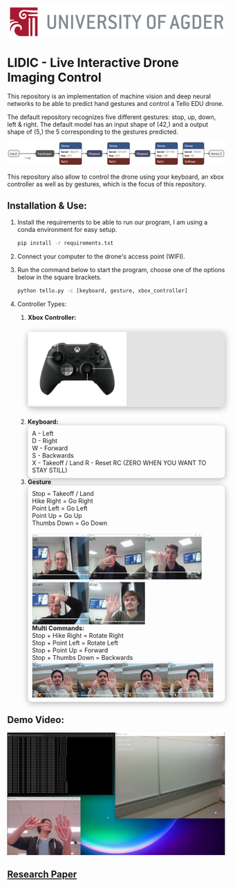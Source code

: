 <img style='margin:0;' style="width: 100%;height:auto;" src="static/UIA_Header_English.png" alt=""/>

# LIDIC - Live Interactive Drone Imaging Control
This repository is an implementation of machine vision and deep neural networks to
be able to predict hand gestures and control a Tello EDU drone.

The default repository recognizes five different gestures: stop, up, down, left & right.
The default model has an input shape of (42,) and a output shape of (5,) the 5 corresponding to the gestures predicted.

![](static/default_model.png)

This repository also allow to control the drone using your keyboard, an xbox controller as well as by gestures,
which is the focus of this repository.


## Installation & Use:
1. Install the requirements to be able to run our program, I am using a conda environment for easy setup.  

    ```bash
    pip install -r requirements.txt
    ```
2. Connect your computer to the drone's access point (WIFI).
3. Run the command below to start the program, choose one of the options below in the square brackets.
   ```bash
   python tello.py -c [keyboard, gesture, xbox_controller]
   ```
4. Controller Types:
    <div>
        <ol>
            <li><b>Xbox Controller:</b></li>
            <div style="margin-top:25px; margin-bottom: 25px;width:100%;background-color:rgba(0, 0, 0, 0.1); border-radius: 10px;
                        box-shadow: 0 3px 15px rgba(0,0,0,0.3);justify-content: flex-start;">
                <img src="static/ControllerLayout.png" width="50%" alt=""/>
            </div>
            <li><b>Keyboard:</b>
               <div style="box-shadow: 0 3px 15px rgba(0,0,0,0.3);padding: 10px;border-radius: 10px;">
                    A - Left<br/>
                    D - Right<br/>
                    W - Forward<br/>
                    S - Backwards<br/>
                    X - Takeoff / Land
                    R - Reset RC (ZERO WHEN YOU WANT TO STAY STILL)
               </div>
            </li>
            <li><b>Gesture</b>
                <div style="box-shadow: 0 3px 15px rgba(0,0,0,0.3);padding: 10px;border-radius: 10px;">
                    Stop = Takeoff / Land<br/>
                    Hike Right = Go Right<br/>
                    Point Left = Go Left<br/>
                    Point Up = Go Up<br/>
                    Thumbs Down = Go Down<br/><br/>
                    <div style="display:flex;flex-wrap: wrap; justify-content: flex-start; justify-self: center">
                        <img style='width:30%;' src="static/directions/UpGesture.png" alt="up gesture"/>
                        <img style='width:30%;' src="static/directions/LeftGesture.png" alt="left gesture"/>
                        <img style='width:30%;' src="static/directions/RightGesture.png" alt="right gesture"/>
                        <img style='width:30%;' src="static/directions/DownGesture.png" alt="down gesture"/>
                        <img style='width:30%;' src="static/directions/StopGesture.png" alt="stop gesture"/>
                    </div>
                    <b> Multi Commands:</b><br/>
                    Stop + Hike Right = Rotate Right<br/>
                    Stop + Point Left = Rotate Left<br/>
                    Stop + Point Up = Forward<br/>
                    Stop + Thumbs Down = Backwards<br/>
                    <div style="display:flex;flex-wrap: wrap; justify-content: flex-start; justify-self: center">
                       <img style='width:24%;' src="static/directions/ControllerBackwards.png" alt="up gesture"/>
                       <img style='width:24%;' src="static/directions/ControllerForward.png" alt="left gesture"/>
                       <img style='width:24%;' src="static/directions/ControllerRotateLeft.png" alt="right gesture"/>
                       <img style='width:24%;' src="static/directions/ControllerRotateRight.png" alt="down gesture"/>
                    </div>
                </div>
            </li>
        </ol>
    </div>

## Demo Video:
[![Demo Video](static/DemoTemplate.png)](https://youtu.be/KWKo3OtTaCg "Demo Video")

## [Research Paper](./static/LIDIC.pdf)